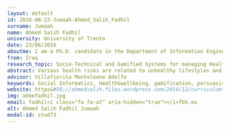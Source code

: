 ```yaml
---
layout: default 
id: 2016-08-23-Jumaah-Ahmed_Salih_Fadhil
surname: Jumaah
name: Ahmed Salih Fadhil
university: University of Trento
date: 23/08/2016
aboutme: I am a Ph.D. candidate in the Department of Information Engineering and Computer Science at the University of Trento. By joining the ICT doctoral school program in 2014, I became a research fellow member of ICT4G research unit inside Fondazione Bruno Kessler FBK, Trento - Italy. At the same time, I was partially funded by CRG - Centro Ricerche GPI. I acquired my Master degree in 2014 from the university of Trento, and with a focus on semantic web and NLP. My Master of science in Computer science was titled "A semantic matching via web". Before all these, I earned my Bachelor (with high honours) in Information Technology in 2012 from Eastern Mediterranean University EMU - Cyprus. I earned a scholarship grand offered by the Cypriot government. My research aims to identify the correlation between diet and chronic diseases, and applying multidisciplinary research to promote healthy diet and lifestyle. I am researching motivational techniques, such as gamification and persuasive technologies to engage users in self-monitoring their condition. Additionally, I am also conducting research on AI and applying conversational UIs as a tool in preventive healthcare and quantified-self. My PhD research is specifically focused on diet management, quantified-self and prevention from chronic disease.
from: Iraq
research_topic: Socio-Technical and Gamified Systems for managing Health and Wellbeing
abstract: Various health risks are related to unhealthy lifestyles and poor dietary habits. A number of pathologies due to these health risk behaviors represent a serious challenge, resulting in disabling or life-threatening repercussions. People struggle to adhere to dietary requirements, exercise, and lifestyle recommendations. Additionally, decreased motivation results in a probability of negative health implications. This study evaluates existing technologies used to have users adhere to sustained healthy behavior. We investigate persuasive technology and gamification strategies to reinforce users in exercising and healthy food substitution. We intend to develop a model to be used in creating-producing widgets to persuade people change their lifestyle. Subsequently, our model facilitates a sustained diet management plan supported by healthcare experts to intervene in the activity, only when necessary.
advisor: Villafiorita Monteleone Adolfo
keywords: Social Informatics, Health&wellbeing, gamification, persuasive technology, tailored approaches, diet plan
website: https&#58;//ahmedsalih.files.wordpress.com/2014/12/curriculum-vitae-14-28-36.pdf
img: ahmefadhil.jpg
email: fadhil<i class="fa fa-at" aria-hidden="true"></i>fbk.eu
alt: Ahmed Salih Fadhil Jumaah
modal-id: stud73
---
```

